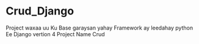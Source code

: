 # Crud_Django
Project waxaa uu Ku Base garaysan yahay Framework ay leedahay  python Ee Django vertion 4 Project Name Crud 
